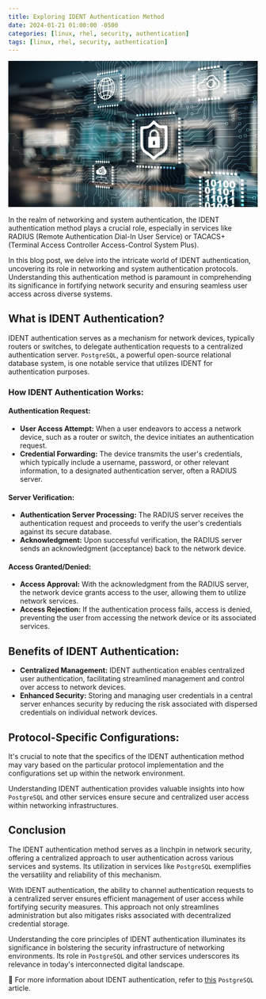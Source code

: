 ```yaml
---
title: Exploring IDENT Authentication Method
date: 2024-01-21 01:00:00 -0500
categories: [linux, rhel, security, authentication]
tags: [linux, rhel, security, authentication]
---
```


![Exploring IDENT Authentication Method](/assets/img/posts/2024/exploring_ident_authentication/exploring_ident_authentication.jpg)


In the realm of networking and system authentication, the IDENT authentication method plays a crucial role, especially in services like RADIUS (Remote Authentication Dial-In User Service) or TACACS+ (Terminal Access Controller Access-Control System Plus).

In this blog post, we delve into the intricate world of IDENT authentication, uncovering its role in networking and system authentication protocols. Understanding this authentication method is paramount in comprehending its significance in fortifying network security and ensuring seamless user access across diverse systems.

## What is IDENT Authentication?

IDENT authentication serves as a mechanism for network devices, typically routers or switches, to delegate authentication requests to a centralized authentication server. `PostgreSQL`, a powerful open-source relational database system, is one notable service that utilizes IDENT for authentication purposes.

### How IDENT Authentication Works:

#### Authentication Request:

- **User Access Attempt:** When a user endeavors to access a network device, such as a router or switch, the device initiates an authentication request.
- **Credential Forwarding:** The device transmits the user's credentials, which typically include a username, password, or other relevant information, to a designated authentication server, often a RADIUS server.

#### Server Verification:

- **Authentication Server Processing:** The RADIUS server receives the authentication request and proceeds to verify the user's credentials against its secure database.
- **Acknowledgment:** Upon successful verification, the RADIUS server sends an acknowledgment (acceptance) back to the network device.

#### Access Granted/Denied:

- **Access Approval:** With the acknowledgment from the RADIUS server, the network device grants access to the user, allowing them to utilize network services.
- **Access Rejection:** If the authentication process fails, access is denied, preventing the user from accessing the network device or its associated services.

## Benefits of IDENT Authentication:

- **Centralized Management:** IDENT authentication enables centralized user authentication, facilitating streamlined management and control over access to network devices.
- **Enhanced Security:** Storing and managing user credentials in a central server enhances security by reducing the risk associated with dispersed credentials on individual network devices.

## Protocol-Specific Configurations:

It's crucial to note that the specifics of the IDENT authentication method may vary based on the particular protocol implementation and the configurations set up within the network environment.

Understanding IDENT authentication provides valuable insights into how `PostgreSQL` and other services ensure secure and centralized user access within networking infrastructures.

## Conclusion

The IDENT authentication method serves as a linchpin in network security, offering a centralized approach to user authentication across various services and systems. Its utilization in services like `PostgreSQL` exemplifies the versatility and reliability of this mechanism.

With IDENT authentication, the ability to channel authentication requests to a centralized server ensures efficient management of user access while fortifying security measures. This approach not only streamlines administration but also mitigates risks associated with decentralized credential storage.

Understanding the core principles of IDENT authentication illuminates its significance in bolstering the security infrastructure of networking environments. Its role in `PostgreSQL` and other services underscores its relevance in today's interconnected digital landscape.


📝 For more information about IDENT authentication, refer to [this](https://www.postgresql.org/docs/current/auth-ident.html) `PostgreSQL` article.
